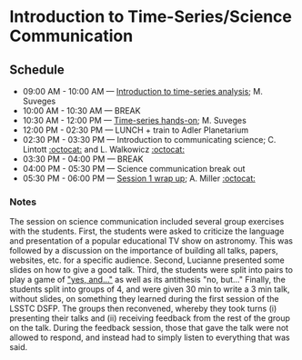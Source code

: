 # Introduction to Time-Series/Science Communication

## Schedule

 *  09:00 AM - 10:00 AM — [Introduction to time-series analysis](https://github.com/LSSTC-DSFP/LSST-DSFP-Resources/blob/master/Session1/Day5/TimeSeries.pdf); M. Suveges
 *  10:00 AM - 10:30 AM — BREAK
 *  10:30 AM - 12:00 PM — [Time-series hands-on](https://github.com/LSSTC-DSFP/LSST-DSFP-Resources/blob/master/Session1/Friday/TimeSeries.ipynb); M. Suveges
 *  12:00 PM - 02:30 PM — LUNCH + train to Adler Planetarium
 *  02:30 PM - 03:30 PM — Introduction to communicating science; C. Lintott [:octocat:](https://github.com/chrislintott) and L. Walkowicz [:octocat:](https://github.com/lmwalkowicz)
 *  03:30 PM - 04:00 PM — BREAK
 *  04:00 PM - 05:30 PM — Science communication break out
 *  05:30 PM - 06:00 PM — [Session 1 wrap up](https://github.com/LSSTC-DSFP/LSST-DSFP-Resources/blob/master/Session1/Friday/DSFP_Session1Recap.pdf); A. Miller [:octocat:](https://github.com/adamamiller)

### Notes

The session on science communication included several group exercises with the students. First, the students were asked to criticize the language and presentation of a popular educational TV show on astronomy. This was followed by a discussion on the importance of building all talks, papers, websites, etc. for a specific audience. Second, Lucianne presented some slides on how to give a good talk. Third, the students were split into pairs to play a game of ["yes, and..."](https://en.wikipedia.org/wiki/Yes,_and...) as well as its antithesis "no, but..." Finally, the students split into groups of 4, and were given 30 min to write a 3 min talk, without slides, on something they learned during the first session of the LSSTC DSFP. The groups then reconvened, whereby they took turns (i) presenting their talks and (ii) receiving feedback from the rest of the group on the talk. During the feedback session, those that gave the talk were not allowed to respond, and instead had to simply listen to everything that was said.
